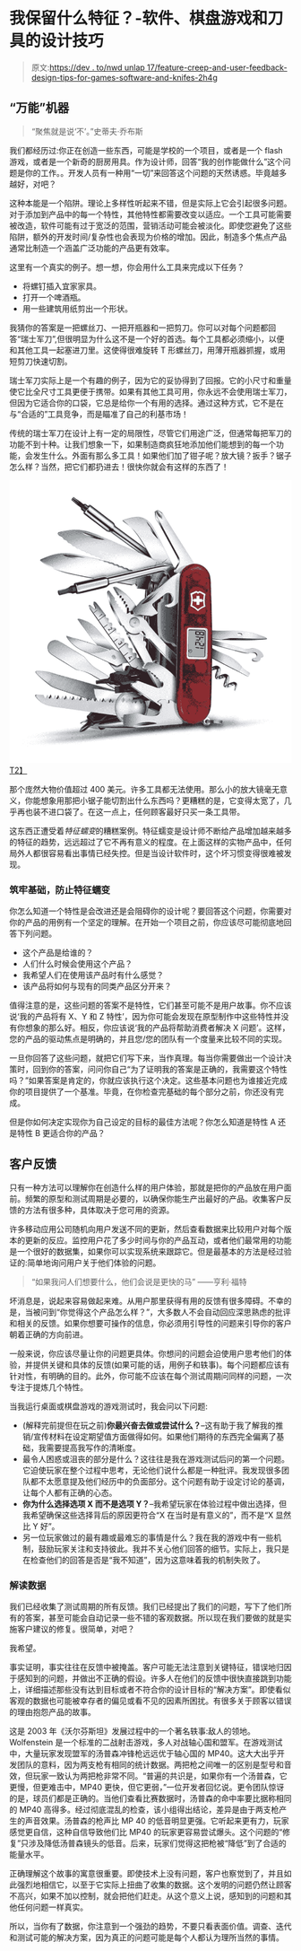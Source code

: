 # 我保留什么特征？-软件、棋盘游戏和刀具的设计技巧

> 原文:[https://dev . to/nwd unlap 17/feature-creep-and-user-feedback-design-tips-for-games-software-and-knifes-2h4g](https://dev.to/nwdunlap17/feature-creep-and-user-feedback-design-tips-for-games-software-and-knives-2h4g)

## [](#the-everything-machine)“万能”机器

> “聚焦就是说‘不’。”史蒂夫·乔布斯

我们都经历过:你正在创造一些东西，可能是学校的一个项目，或者是一个 flash 游戏，或者是一个新奇的厨房用具。作为设计师，回答“我的创作能做什么”这个问题是你的工作。。开发人员有一种用“一切”来回答这个问题的天然诱惑。毕竟越多越好，对吧？

这种本能是一个陷阱。理论上多样性听起来不错，但是实际上它会引起很多问题。对于添加到产品中的每一个特性，其他特性都需要改变以适应。一个工具可能需要被改造，软件可能有过于宽泛的范围，营销活动可能会被淡化。即使您避免了这些陷阱，额外的开发时间/复杂性也会表现为价格的增加。因此，制造多个焦点产品通常比制造一个涵盖广泛功能的产品更有效率。

这里有一个真实的例子。想一想，你会用什么工具来完成以下任务？

*   将螺钉插入宜家家具。
*   打开一个啤酒瓶。
*   用一些建筑用纸剪出一个形状。

我猜你的答案是一把螺丝刀、一把开瓶器和一把剪刀。你可以对每个问题都回答“瑞士军刀”,但很明显为什么这不是一个好的首选。每个工具都必须缩小，以便和其他工具一起塞进刀里。这使得很难旋转 T 形螺丝刀，用薄开瓶器抓握，或用短剪刀快速切割。

瑞士军刀实际上是一个有趣的例子，因为它的妥协得到了回报。它的小尺寸和重量使它比全尺寸工具更便于携带。如果有其他工具可用，你永远不会使用瑞士军刀，但因为它适合你的口袋，它总是给你一个有用的选择。通过这种方式，它不是在与“合适的”工具竞争，而是瞄准了自己的利基市场！

传统的瑞士军刀在设计上有一定的局限性，尽管它们用途广泛，但通常每把军刀的功能不到十种。让我们想象一下，如果制造商疯狂地添加他们能想到的每一个功能，会发生什么。外面有那么多工具！如果他们加了钳子呢？放大镜？扳手？锯子怎么样？当然，把它们都扔进去！很快你就会有这样的东西了！

[![A ridiculous Swiss Army Knife](img/b26defe1531e22bcf1f487f49e0bd4ab.png)T2】](https://res.cloudinary.com/practicaldev/image/fetch/s--VFLOXxes--/c_limit%2Cf_auto%2Cfl_progressive%2Cq_auto%2Cw_880/https://smhttp-ssl-53433-prd.nexcesscdn.net/media/catalog/product/cache/1/image/9df78eab33525d08d6e5fb8d27136e95/s/a/sa16795xavtx1000_1.jpg)

那个庞然大物价值超过 400 美元。许多工具都无法使用。那么小的放大镜毫无意义，你能想象用那把小锯子能切割出什么东西吗？更糟糕的是，它变得太宽了，几乎再也装不进口袋了。在这一点上，任何顾客最好只买一条工具带。

这东西正遭受着*特征蠕变*的糟糕案例。特征蠕变是设计师不断给产品增加越来越多的特征的趋势，远远超过了它不再有意义的程度。在上面这样的实物产品中，任何局外人都很容易看出事情已经失控。但是当设计软件时，这个坏习惯变得很难被发现。

### [](#build-a-solid-foundation-to-prevent-feature-creep)筑牢基础，防止特征蠕变

你怎么知道一个特性是会改进还是会阻碍你的设计呢？要回答这个问题，你需要对你的产品的用例有一个坚定的理解。在开始一个项目之前，你应该尽可能彻底地回答下列问题。

*   这个产品是给谁的？
*   人们什么时候会使用这个产品？
*   我希望人们在使用该产品时有什么感觉？
*   该产品将如何与现有的同类产品区分开来？

值得注意的是，这些问题的答案不是特性，它们甚至可能不是用户故事。你不应该说‘我的产品将有 X、Y 和 Z 特性’，因为你可能会发现在原型制作中这些特性并没有你想象的那么好。相反，你应该说‘我的产品将帮助消费者解决 X 问题’。这样，您的产品的驱动焦点是明确的，并且您/您的团队有一个度量来比较不同的实现。

一旦你回答了这些问题，就把它们写下来，当作真理。每当你需要做出一个设计决策时，回到你的答案，问问你自己“为了证明我的答案是正确的，我需要这个特性吗？”如果答案是肯定的，你就应该执行这个决定。这些基本问题也为谁接近完成你的项目提供了一个基准。毕竟，在你检查完基础的每个部分之前，你还没有完成。

但是你如何决定实现你为自己设定的目标的最佳方法呢？你怎么知道是特性 A 还是特性 B 更适合你的产品？

## [](#customer-feedback)客户反馈

只有一种方法可以理解你在创造什么样的用户体验，那就是把你的产品放在用户面前。频繁的原型和测试周期是必要的，以确保你能生产出最好的产品。收集客户反馈的方法有很多种，具体取决于您可用的资源。

许多移动应用公司随机向用户发送不同的更新，然后查看数据来比较用户对每个版本的更新的反应。监控用户花了多少时间与你的产品互动，或者他们最常用的功能是一个很好的数据集，如果你可以实现系统来跟踪它。但是最基本的方法是经过验证的:简单地询问用户关于他们体验的问题。

> “如果我问人们想要什么，他们会说是更快的马”
> ——亨利·福特

坏消息是，说起来容易做起来难。从用户那里获得有用的反馈有很多障碍。不幸的是，当被问到“你觉得这个产品怎么样？”，大多数人不会自动回应深思熟虑的批评和相关的反馈。如果你想要可操作的信息，你必须用引导性的问题来引导你的客户朝着正确的方向前进。

一般来说，你应该尽量让你的问题更具体。你想问的问题会迫使用户思考他们的体验，并提供关键和具体的反馈(如果可能的话，用例子和轶事)。每个问题都应该有针对性，有明确的目的。此外，你可能不应该在每个测试周期问同样的问题，一次专注于提炼几个特性。

当我运行桌面或棋盘游戏的游戏测试时，我会问以下问题:

*   (解释完前提但在玩之前)**你最兴奋去做或尝试什么？**–这有助于我了解我的推销/宣传材料在设定期望值方面做得如何。如果他们期待的东西完全偏离了基础，我需要提高我写作的清晰度。
*   最令人困惑或沮丧的部分是什么？这往往是我在游戏测试后问的第一个问题。它迫使玩家在整个过程中思考，无论他们说什么都是一种批评。我发现很多团队都不太愿意提及他们经历中的负面部分。这个问题有助于设定讨论的基调，让每个人都有正确的心态。
*   **你为什么选择选项 X 而不是选项 Y？**–我希望玩家在体验过程中做出选择，但我希望确保这些选择背后的原因更符合“X 在当时是有意义的”，而不是“X 显然比 Y 好”。
*   另一位玩家做过的最有趣或最难忘的事情是什么？我在我的游戏中有一些机制，鼓励玩家关注和支持彼此。我并不关心他们回答的细节。实际上，我只是在检查他们的回答是否是“我不知道”，因为这意味着我的机制失败了。

### [](#interpreting-the-data)解读数据

我们已经收集了测试周期的所有反馈。我们已经提出了我们的问题，写下了他们所有的答案，甚至可能会自动记录一些不错的客观数据。所以现在我们要做的就是实施客户建议的修复。很简单，对吧？

我希望。

事实证明，事实往往在反馈中被掩盖。客户可能无法注意到关键特征，错误地归因于感知到的问题，并做出不正确的假设。许多人在他们的反馈中很快直接跳到功能上，详细描述那些没有达到目标或者不符合你的设计目标的“解决方案”。即使看似客观的数据也可能被幸存者的偏见或看不见的因素所困扰。有很多关于顾客以错误的理由抱怨产品的故事。

这是 2003 年《沃尔芬斯坦》发展过程中的一个著名轶事:敌人的领地。Wolfenstein 是一个标准的二战射击游戏，多人对战轴心国和盟军。在游戏测试中，大量玩家发现盟军的汤普森冲锋枪远远优于轴心国的 MP40。这大大出乎开发团队的意料，因为两支枪有相同的统计数据。两把枪之间唯一的区别是型号和音效，但玩家一致认为两把枪非常不同。“普遍的共识是，如果你有一个汤普森，它更慢，但更难击中，MP40 更快，但它更弱，”一位开发者回忆说。更令团队惊讶的是，球员们都是正确的。当他们查看比赛数据时，汤普森的命中率要比据称相同的 MP40 高得多。经过彻底混乱的检查，该小组得出结论，差异是由于两支枪产生的声音效果。汤普森的枪声比 MP 40 的低音明显更强。它听起来更有力，玩家感觉更自信，这种自信导致他们比 MP40 的玩家更容易尝试爆头。这个问题的“修复”只涉及降低汤普森镜头的低音。后来，玩家们觉得这把枪被“降低”到了合适的能量水平。

正确理解这个故事的寓意很重要。即使技术上没有问题，客户也察觉到了，并且如此强烈地相信它，以至于它实际上扭曲了收集的数据。这个发明的问题仍然让顾客不高兴，如果不加以控制，就会把他们赶走。从这个意义上说，感知到的问题和其他任何问题一样真实。

所以，当你有了数据，你注意到一个强劲的趋势，不要只看表面价值。调查、迭代和测试可能的解决方案，因为真正的问题可能是每个人都认为理所当然的事情。